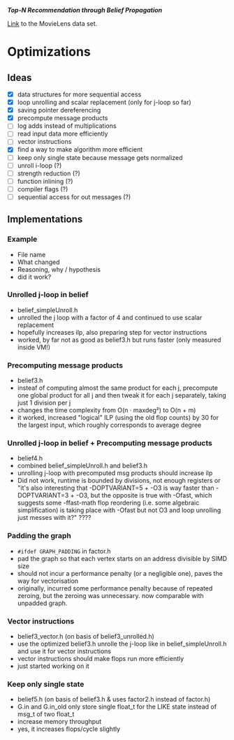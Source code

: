 ***Top-N Recommendation through Belief Propagation***

[Link](https://grouplens.org/datasets/movielens/) to the MovieLens data set.


# Optimizations

## Ideas
- [x] data structures for more sequential access
- [x] loop unrolling and scalar replacement (only for j-loop so far)
- [x] saving pointer dereferencing
- [x] precompute message products
- [ ] log adds instead of multiplications
- [ ] read input data more efficiently
- [ ] vector instructions
- [x] find a way to make algorithm more efficient
- [ ] keep only single state because message gets normalized
- [ ] unroll i-loop (?)
- [ ] strength reduction (?)
- [ ] function inlining (?)
- [ ] compiler flags (?)
- [ ] sequential access for out messages (?)

## Implementations

### Example
- File name
- What changed
- Reasoning, why / hypothesis 
- did it work?

### Unrolled j-loop in belief
- belief_simpleUnroll.h
- unrolled the j loop with a factor of 4 and continued to use scalar replacement
- hopefully increases ilp, also preparing step for vector instructions
- worked, by far not as good as belief3.h but runs faster (only measured inside VM!)

### Precomputing message products
- belief3.h
- insteaf of computing almost the same product for each j, precompute one global product for all j and then tweak it for each j separately, taking just 1 division per j
- changes the time complexity from O(n · maxdeg²) to O(n + m)
- it worked, increased "logical" ILP (using the old flop counts) by 30 for the largest input, which roughly corresponds to average degree

### Unrolled j-loop in belief + Precomputing message products
- belief4.h
- combined belief_simpleUnroll.h and belief3.h
- unrolling j-loop with precomputed msg products should increase ilp
- Did not work, runtime is bounded by divisions, not enough registers or "it's also interesting that -DOPTVARIANT=5 + -O3 is way faster than -DOPTVARIANT=3 + -O3, but the opposite is true with -Ofast, which suggests some -ffast-math flop reordering (i.e. some algebraic simplification) is taking place with -Ofast but not O3 and loop unrolling just messes with it?" ????

### Padding the graph
- `#ifdef GRAPH_PADDING` in factor.h
- pad the graph so that each vertex starts on an address divisible by SIMD size
- should not incur a performance penalty (or a negligible one), paves the way for vectorisation
- originally, incurred some performance penalty because of repeated zeroing, but the zeroing was unnecessary. now comparable with unpadded graph.

### Vector instructions
- belief3_vector.h (on basis of belief3_unrolled.h)
- use the optimized belief3.h unrolle the j-loop like in belief_simpleUnroll.h and use it for vector instructions
- vector instructions should make flops run more efficiently
- just started working on it

### Keep only single state
- belief5.h (on basis of belief3.h & uses factor2.h instead of factor.h)
- G.in and G.in_old only store single float_t for the LIKE state instead of msg_t of two float_t
- increase memory throughput
- yes, it increases flops/cycle slightly 